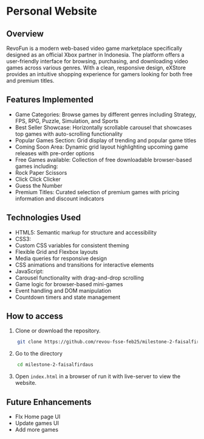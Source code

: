 # Personal Website

## Overview

RevoFun is a modern web-based video game marketplace specifically designed as an official Xbox partner in Indonesia. The platform offers a user-friendly interface for browsing, purchasing, and downloading video games across various genres. With a clean, responsive design, eXStore provides an intuitive shopping experience for gamers looking for both free and premium titles.

## Features Implemented

- Game Categories: Browse games by different genres including Strategy, FPS, RPG, Puzzle, Simulation, and Sports
- Best Seller Showcase: Horizontally scrollable carousel that showcases top games with auto-scrolling functionality
- Popular Games Section: Grid display of trending and popular game titles
- Coming Soon Area: Dynamic grid layout highlighting upcoming game releases with pre-order options
- Free Games available: Collection of free downloadable browser-based games including:
- Rock Paper Scissors
- Click Click Clicker
- Guess the Number
- Premium Titles: Curated selection of premium games with pricing information and discount indicators

## Technologies Used

- HTML5: Semantic markup for structure and accessibility
- CSS3:
- Custom CSS variables for consistent theming
- Flexible Grid and Flexbox layouts
- Media queries for responsive design
- CSS animations and transitions for interactive elements
- JavaScript:
- Carousel functionality with drag-and-drop scrolling
- Game logic for browser-based mini-games
- Event handling and DOM manipulation
- Countdown timers and state management

## How to access

1. Clone or download the repository.

```sh
    git clone https://github.com/revou-fsse-feb25/milestone-2-faisalfirdaus
```

2. Go to the directory

```sh
    cd milestone-2-faisalfirdaus
```

3. Open `index.html` in a browser of run it with live-server to view the website.

## Future Enhancements

- FIx Home page UI
- Update games UI
- Add more games
